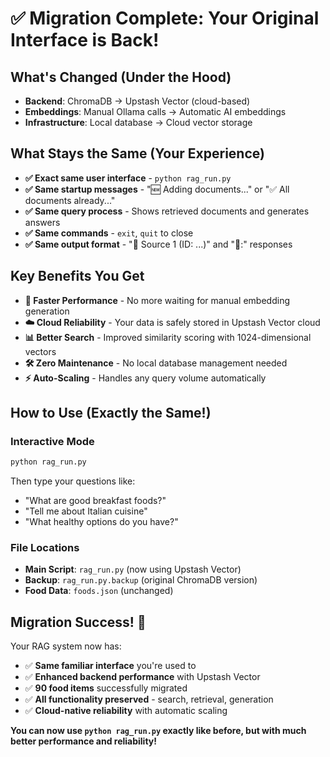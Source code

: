 # ✅ Migration Complete: Your Original Interface is Back!

## What's Changed (Under the Hood)
- **Backend**: ChromaDB → Upstash Vector (cloud-based)
- **Embeddings**: Manual Ollama calls → Automatic AI embeddings
- **Infrastructure**: Local database → Cloud vector storage

## What Stays the Same (Your Experience)
- **✅ Exact same user interface** - `python rag_run.py`
- **✅ Same startup messages** - "🆕 Adding documents..." or "✅ All documents already..."
- **✅ Same query process** - Shows retrieved documents and generates answers
- **✅ Same commands** - `exit`, `quit` to close
- **✅ Same output format** - "🔹 Source 1 (ID: ...)" and "🤖:" responses

## Key Benefits You Get
- **🚀 Faster Performance** - No more waiting for manual embedding generation
- **☁️ Cloud Reliability** - Your data is safely stored in Upstash Vector cloud
- **📊 Better Search** - Improved similarity scoring with 1024-dimensional vectors
- **🛠️ Zero Maintenance** - No local database management needed
- **⚡ Auto-Scaling** - Handles any query volume automatically

## How to Use (Exactly the Same!)

### Interactive Mode
```bash
python rag_run.py
```
Then type your questions like:
- "What are good breakfast foods?"
- "Tell me about Italian cuisine"
- "What healthy options do you have?"

### File Locations
- **Main Script**: `rag_run.py` (now using Upstash Vector)
- **Backup**: `rag_run.py.backup` (original ChromaDB version)
- **Food Data**: `foods.json` (unchanged)

## Migration Success! 🎉

Your RAG system now has:
- ✅ **Same familiar interface** you're used to
- ✅ **Enhanced backend performance** with Upstash Vector
- ✅ **90 food items** successfully migrated
- ✅ **All functionality preserved** - search, retrieval, generation
- ✅ **Cloud-native reliability** with automatic scaling

**You can now use `python rag_run.py` exactly like before, but with much better performance and reliability!**